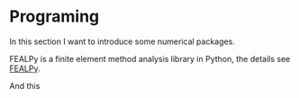 # Programing

In this section I want to introduce some numerical packages.

FEALPy is a finite element method analysis library in Python, the details see [FEALPy](https://github.com/weihuayi/fealpy).



And this 

